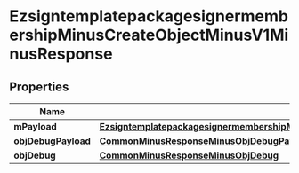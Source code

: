 
# EzsigntemplatepackagesignermembershipMinusCreateObjectMinusV1MinusResponse

## Properties
Name | Type | Description | Notes
------------ | ------------- | ------------- | -------------
**mPayload** | [**EzsigntemplatepackagesignermembershipMinusCreateObjectMinusV1MinusResponseMinusMPayload**](EzsigntemplatepackagesignermembershipMinusCreateObjectMinusV1MinusResponseMinusMPayload.md) |  | 
**objDebugPayload** | [**CommonMinusResponseMinusObjDebugPayload**](CommonMinusResponseMinusObjDebugPayload.md) |  |  [optional]
**objDebug** | [**CommonMinusResponseMinusObjDebug**](CommonMinusResponseMinusObjDebug.md) |  |  [optional]



